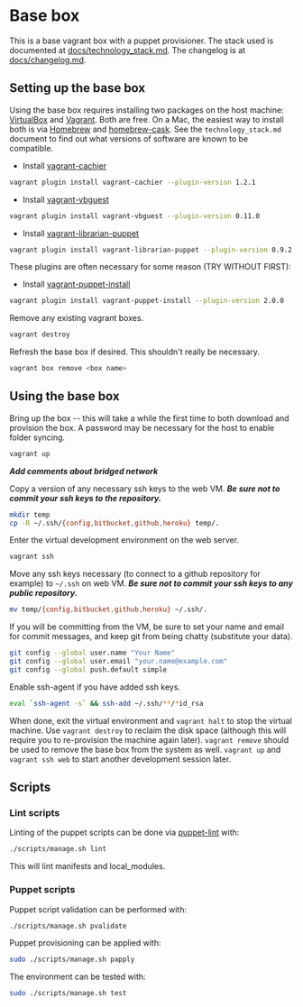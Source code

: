 # Base box
This is a base vagrant box with a puppet provisioner.  The stack used is documented at [docs/technology_stack.md](docs/technology_stack.md).  The changelog is at [docs/changelog.md](docs/changelog.md).

## Setting up the base box
Using the base box requires installing two packages on the host machine: [VirtualBox](https://www.virtualbox.org/) and [Vagrant](http://www.vagrantup.com/).  Both are free.  On a Mac, the easiest way to install both is via [Homebrew](http://mxcl.github.io/homebrew/) and [homebrew-cask](https://github.com/phinze/homebrew-cask).  See the `technology_stack.md` document to find out what versions of software are known to be compatible.
- Install [vagrant-cachier](https://github.com/fgrehm/vagrant-cachier/)

```bash
vagrant plugin install vagrant-cachier --plugin-version 1.2.1
```

- Install [vagrant-vbguest](https://github.com/dotless-de/vagrant-vbguest)

```bash
vagrant plugin install vagrant-vbguest --plugin-version 0.11.0
```

- Install [vagrant-librarian-puppet](https://github.com/mhahn/vagrant-librarian-puppet)

```bash
vagrant plugin install vagrant-librarian-puppet --plugin-version 0.9.2
```

These plugins are often necessary for some reason (TRY WITHOUT FIRST):
- Install [vagrant-puppet-install](https://github.com/petems/vagrant-puppet-install)

```bash
vagrant plugin install vagrant-puppet-install --plugin-version 2.0.0
```

Remove any existing vagrant boxes.

```bash
vagrant destroy
```

Refresh the base box if desired.  This shouldn't really be necessary.

```bash
vagrant box remove <box name>
```

## Using the base box
Bring up the box -- this will take a while the first time to both download and provision the box.  A password may be necessary for the host to enable folder syncing.

```bash
vagrant up
```

**_Add comments about bridged network_**

Copy a version of any necessary ssh keys to the web VM.  **_Be sure not to commit your ssh keys to the repository._**

```bash
mkdir temp
cp -R ~/.ssh/{config,bitbucket,github,heroku} temp/.
```

Enter the virtual development environment on the web server.

```bash
vagrant ssh
```

Move any ssh keys necessary (to connect to a github repository for example) to `~/.ssh` on web VM.  **_Be sure not to commit your ssh keys to any public repository._**

```bash
mv temp/{config,bitbucket,github,heroku} ~/.ssh/.
```

If you will be committing from the VM, be sure to set your name and email for commit messages, and keep git from being chatty (substitute your data).

```bash
git config --global user.name "Your Name"
git config --global user.email "your.name@example.com"
git config --global push.default simple
```

Enable ssh-agent if you have added ssh keys.

```bash
eval `ssh-agent -s` && ssh-add ~/.ssh/**/*id_rsa
```

When done, exit the virtual environment and `vagrant halt` to stop the virtual machine.  Use `vagrant destroy` to reclaim the disk space (although this will require you to re-provision the machine again later).  `vagrant remove` should be used to remove the base box from the system as well.  `vagrant up` and `vagrant ssh web` to start another development session later.

## Scripts
### Lint scripts
Linting of the puppet scripts can be done via [puppet-lint](http://puppet-lint.com/) with:

```bash
./scripts/manage.sh lint
```

This will lint manifests and local_modules.

### Puppet scripts
Puppet script validation can be performed with:

```bash
./scripts/manage.sh pvalidate
```

Puppet provisioning can be applied with:

```bash
sudo ./scripts/manage.sh papply
```

The environment can be tested with:

```bash
sudo ./scripts/manage.sh test
```
